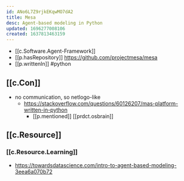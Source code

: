 ```yaml
---
id: ANo6L7Z9rjkEKqwMO7dA2
title: Mesa
desc: Agent-based modeling in Python
updated: 1696277008106
created: 1637813463159
---
```



- [[c.Software.Agent-Framework]]
- [[p.hasRepository]] https://github.com/projectmesa/mesa
- [[p.writtenIn]] #python

## [[c.Con]]

- no communication, so netlogo-like
  - https://stackoverflow.com/questions/60126207/mas-platform-written-in-python
    - [[p.mentioned]] [[prdct.osbrain]]


## [[c.Resource]]

### [[c.Resource.Learning]]

- https://towardsdatascience.com/intro-to-agent-based-modeling-3eea6a070b72